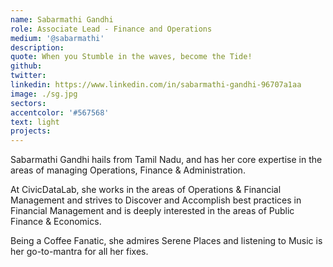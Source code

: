 ```yaml
---
name: Sabarmathi Gandhi
role: Associate Lead - Finance and Operations
medium: '@sabarmathi'
description:
quote: When you Stumble in the waves, become the Tide!
github: 
twitter:
linkedin: https://www.linkedin.com/in/sabarmathi-gandhi-96707a1aa
image: ./sg.jpg
sectors:
accentcolor: '#567568'
text: light
projects:
---
```


Sabarmathi Gandhi hails from Tamil Nadu, and has her core expertise in the areas of managing Operations, Finance & Administration.

At CivicDataLab, she works in the areas of Operations & Financial Management and strives to Discover and Accomplish best practices in Financial Management and is deeply interested in the areas of Public Finance & Economics.

Being a Coffee Fanatic, she admires Serene Places and listening to Music is her go-to-mantra for all her fixes.
